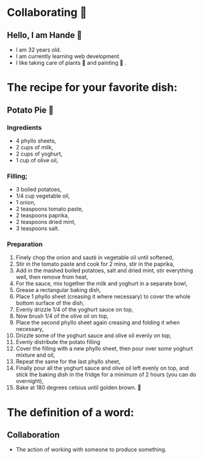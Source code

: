 # Collaborating 🤝

## Hello, I am Hande  🤗
- I am 32 years old. 
- I am currently learning web development.
- I like taking care of plants 🌱 and painting 🎨 .

# The recipe for your favorite dish:
## Potato Pie 🥔

### Ingredients 
- 4 phyllo sheets,
- 2 cups of milk,
- 2 cups of yoghurt,
- 1 cup of olive oil,

### Filling;

- 3 boiled potatoes,
- 1/4 cup vegetable oil,
- 1 onion,
- 2 teaspoons tomato paste,
- 2 teaspoons paprika,
- 2 teaspoons dried mint,
- 3 teaspoons salt.

### Preparation
1) Finely chop the onion and sauté in vegetable oil until softened,
2) Stir in the tomato paste and cook for 2 mins, stir in the paprika,
3) Add in the mashed boiled potatoes, salt and dried mint, stir everything well, then remove from heat,
4) For the sauce, mix together the milk and yoghurt in a separate bowl,
5) Grease a rectangular baking dish,
6) Place 1 phyllo sheet (creasing it where necessary) to cover the whole bottom surface of the dish,
7) Evenly drizzle 1/4 of the yoghurt sauce on top,
8) Now brush 1/4 of the olive oil on top,
9) Place the second phyllo sheet again creasing and folding it when necessary,
10) Drizzle some of the yoghurt sauce and olive oil evenly on top,
11) Evenly distribute the potato filling
12) Cover the filling with a new phyllo sheet, then pour over some yoghurt mixture and oil,
13) Repeat the same for the last phyllo sheet,
14) Finally pour all the yoghurt sauce and olive oil left evenly on top, and stick the baking dish in the fridge for a minimum of 2 hours (you can do overnight),
15) Bake at 180 degrees celsius until golden brown. 🤤

# The definition of a word:
## Collaboration
- The action of working with someone to produce something.